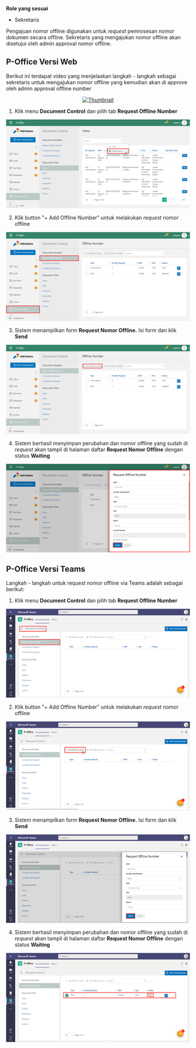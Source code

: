 **Role yang sesuai**

- Sekretaris

Pengajuan nomor offline digunakan untuk *request* pemrosesan nomor dokumen secara offline. Sekretaris yang mengajukan nomor offline akan disetujui oleh admin approval nomor offline. 

## **P-Office Versi Web**

Berikut ini terdapat video yang menjelaskan langkah - langkah sebagai sekretaris untuk mengajukan nomor offline yang kemudian akan di approve oleh admin approval offline number 

<div align="center">
  <a href="https://www.youtube.com/watch?v=3cotq09apTo"><img src="https://img.youtube.com/vi/3cotq09apTo/0.jpg" alt="Thumbnail"></a>
</div>

1. Klik menu **Document Control** dan pilih tab **Request Offline Number**

![gambar](DocumentControl/DC_Web/MM19.png)

2. Klik button "+ Add Offline Number" untuk melakukan *request* nomor offline

![gambar](DocumentControl/DC_Web/MM20.png)

3. Sistem menampilkan form **Request Nomor Offline.** Isi form dan klik **Send**

![gambar](DocumentControl/DC_Web/MM21.png)

4. Sistem berhasil menyimpan perubahan dan nomor offline yang sudah di *request* akan tampil di halaman daftar **Request Nomor Offline** dengan status **Waiting**

![gambar](DocumentControl/DC_Web/MM22.png)


## **P-Office Versi Teams**

Langkah - langkah untuk request nomor offline via Teams adalah sebagai berikut:


1. Klik menu **Document Control** dan pilih tab **Request Offline Number**

![gambar](DocumentControl/DC_Teams/DC21.png)

2. Klik button "+ Add Offline Number" untuk melakukan *request* nomor offline

![gambar](DocumentControl/DC_Teams/DC22.png)

3. Sistem menampilkan form **Request Nomor Offline.** Isi form dan klik **Send**

![gambar](DocumentControl/DC_Teams/DC23.png)

4. Sistem berhasil menyimpan perubahan dan nomor offline yang sudah di *request* akan tampil di halaman daftar **Request Nomor Offline** dengan status **Waiting**

![gambar](DocumentControl/DC_Teams/DC24.png)